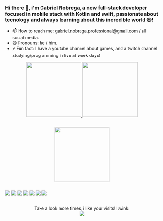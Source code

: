 ### Hi there 👋, i'm Gabriel Nobrega, a new full-stack developer focused in mobile stack with Kotlin and swift, passionate about tecnology and always learning about this incredible world 😆!

- 📫 How to reach me: gabriel.nobrega.professional@gmail.com / all social media.
- 😄 Pronouns: he / him.
- ⚡ Fun fact: I have a youtube channel about games, and a twitch channel studying/programming in live at week days!


<div align="center">
  <a href="https://github.com/nbrlives">
  <img height="180em" src="https://github-readme-stats.vercel.app/api?username=nbrlives&show_icons=true&theme=vision-friendly-dark&include_all_commits=true&count_private=true"/>
  <img height="180em" src="https://github-readme-stats.vercel.app/api/top-langs/?username=nbrlives&layout=compact&langs_count=7&theme=vision-friendly-dark"/>
</div>
  
  ##
<div align="center">
  <img height="180em" src="https://streak-stats.demolab.com/?user=nbrlives&theme=hacker&background=000&border=black&dates=)](https://git.io/streak-stats)"/>
</div>
  
  ##
  
  <div> 
    <a href="https://www.linkedin.com/in/carlos-gabriel-nobrega/" target="_blank"><img src="https://img.shields.io/badge/LinkedIn-0077B5?style=for-the-badge&logo=linkedin&logoColor=white" target="_blank"></a>
  <a href="https://www.youtube.com/channel/@nbrlives target="_blank"><img src="https://img.shields.io/badge/YouTube-FF0000?style=for-the-badge&logo=youtube&logoColor=white" target="_blank"></a>
  <a href="https://www.instagram.com/nbrlives/" target="_blank"><img src="https://img.shields.io/badge/-Instagram-%23E4405F?style=for-the-badge&logo=instagram&logoColor=white" target="_blank"></a>
 	<a href="https://www.twitch.tv/nbrliws" target="_blank"><img src="https://img.shields.io/badge/Twitch-9146FF?style=for-the-badge&logo=twitch&logoColor=white" target="_blank"></a>
  <a href="https://www.facebook.com/gabriel.nobrega.0210" target="_blank"><img src="https://img.shields.io/badge/Facebook-1877F2?style=for-the-badge&logo=facebook&logoColor=white" target="_blank"></a>
 	<a href="https://twitter.com/NBR_cs" target="_blank"><img src="https://img.shields.io/badge/Twitter-1DA1F2?style=for-the-badge&logo=twitter&logoColor=white" target="_blank"></a>
  <a href = "mailto:gabriel.nobrega.professional@gmail.com"><img src="https://img.shields.io/badge/-Gmail-%23333?style=for-the-badge&logo=gmail&logoColor=white" target="_blank"></a>
</div>
  
  <p align="center"><br> 
    Take a look more times, i like your visits!! :wink:<br>
    <img src="https://profile-counter.glitch.me/nbrlives/count.svg" />
  </p>

